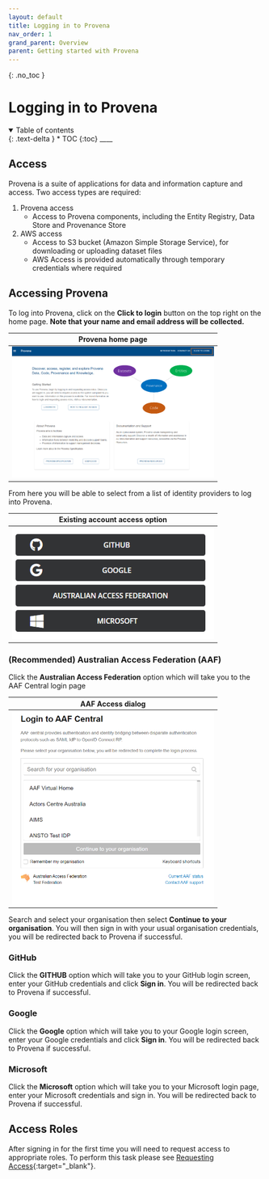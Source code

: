 ```yaml
---
layout: default
title: Logging in to Provena
nav_order: 1
grand_parent: Overview
parent: Getting started with Provena
---
```


{: .no_toc }

# Logging in to Provena

<details  open markdown="block">
  <summary>
    Table of contents
  </summary>
{: .text-delta }
* TOC
{:toc}
____
</details>

## Access

Provena is a suite of applications for data and information capture and access. Two access types are required:

1. Provena access
    - Access to Provena components, including the Entity Registry, Data Store and Provenance Store
1. AWS access
    - Access to S3 bucket (Amazon Simple Storage Service), for downloading or uploading dataset files
    - AWS Access is provided automatically through temporary credentials where required

## Accessing Provena

To log into Provena, click on the **Click to login** button on the top right on the home page.
**Note that your name and email address will be collected.**

|                      Provena home page                       |
| :-------------------------------------------------------------------------------: |
| <img src="../assets/images/access/landingPage.png" alt="drawing" width="400"/> |

From here you will be able to select from a list of identity providers to log into Provena.

|                           Existing account access option                           |
| :--------------------------------------------------------------------------------: |
| <img src="../assets/images/access/access_types.png" alt="drawing" width="400"/> |

### (Recommended) Australian Access Federation (AAF)

Click the **Australian Access Federation** option which will take you to the AAF Central login page

|                                AAF Access dialog                                 |
| :------------------------------------------------------------------------------: |
| <img src="../assets/images/access/aaf_access.png" alt="drawing" width="400"/> |

Search and select your organisation then select **Continue to your organisation**. You will then sign in with your usual organisation credentials, you will be redirected back to Provena if successful.

### GitHub

Click the **GITHUB** option which will take you to your GitHub login screen, enter your GitHub credentials and click **Sign in**. You will be redirected back to Provena if successful.

### Google

Click the **Google** option which will take you to your Google login screen, enter your Google credentials and click **Sign in**. You will be redirected back to Provena if successful.

### Microsoft

Click the **Microsoft** option which will take you to your Microsoft login page, enter your Microsoft credentials and sign in. You will be redirected back to Provena if successful.

## Access Roles

After signing in for the first time you will need to request access to appropriate roles. To perform this task please see [Requesting Access](requesting-access-is.md#user-roles){:target="\_blank"}.
